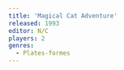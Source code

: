 ```yaml
---
title: 'Magical Cat Adventure'
released: 1993
editor: N/C
players: 2
genres:
  - Plates-formes
---
```

